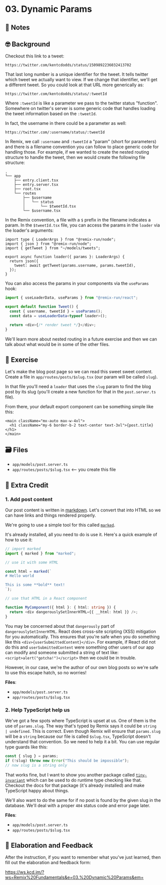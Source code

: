 # 03. Dynamic Params

## 📝 Notes

## 🤓 Background

Checkout this link to a tweet:

```
https://twitter.com/kentcdodds/status/1509892236032413702
```

That last long number is a unique identifier for the tweet. It tells twitter
which tweet we actually want to view. If we change that identifier, we'll get a
different tweet. So you could look at that URL more generically as:

```
https://twitter.com/kentcdodds/status/:tweetId
```

Where `:tweetId` is like a parameter we pass to the twitter status "function".
Somewhere on twitter's server is some generic code that handles loading the
tweet information based on the `:tweetId`.

In fact, the username in there could be a parameter as well:

```
https://twitter.com/:username/status/:tweetId
```

In Remix, we call `:username` and `:tweetId` a "param" (short for parameters)
and there is a filename convention you can follow to place generic code for
handling those. For example, if we wanted to create the nested routing structure
to handle the tweet, then we would create the following file structure:

```
.
└── app
    ├── entry.client.tsx
    ├── entry.server.tsx
    ├── root.tsx
    └── routes
        ├── $username
        │   └── status
        │       └── $tweetId.tsx
        └── $username.tsx
```

In the Remix convention, a file with a `$` prefix in the filename indicates a
param. In the `$tweetId.tsx` file, you can access the params in the `loader` via
the loader's arguments:

```tsx
import type { LoaderArgs } from "@remix-run/node";
import { json } from "@remix-run/node";
import { getTweet } from "~/models/tweets";

export async function loader({ params }: LoaderArgs) {
  return json({
    tweet: await getTweet(params.username, params.tweetId),
  });
}
```

You can also access the params in your components via the `useParams` hook:

```typescript
import { useLoaderData, useParams } from "@remix-run/react";

export default function Tweet() {
  const { username, tweetId } = useParams();
  const data = useLoaderData<typeof loader>();

  return <div>{/* render tweet */}</div>;
}
```

We'll learn more about nested routing in a future exercise and then we can talk
about what would be in some of the other files.

## 💪 Exercise

Let's make the blog post page so we can read this sweet sweet content. Create a
file in `app/routes/posts/$slug.tsx` (our param will be called `slug`).

In that file you'll need a `loader` that uses the `slug` param to find the blog
post by its slug (you'll create a new function for that in the `post.server.ts`
file).

From there, your default export component can be something simple like this:

```tsx
<main className="mx-auto max-w-4xl">
  <h1 className="my-6 border-b-2 text-center text-3xl">{post.title}</h1>
</main>
```

## 🗃 Files

- `app/models/post.server.ts`
- `app/routes/posts/$slug.tsx` <-- you create this file

## 💯 Extra Credit

### 1. Add post content

Our post content is written in [markdown](https://www.markdownguide.org/). Let's
convert that into HTML so we can have links and things rendered properly.

We're going to use a simple tool for this called
[`marked`](https://npm.im/marked).

It's already installed, all you need to do is use it. Here's a quick example of
how to use it:

```typescript
// import marked
import { marked } from "marked";

// use it with some HTML

const html = marked(`
# Hello world

This is some **bold** text!
`);

// use that HTML in a React component

function MyComponent({ html }: { html: string }) {
  return <div dangerouslySetInnerHTML={{ __html: html }} />;
}
```

You may be concerned about that `dangerously` part of `dangerouslySetInnerHTML`.
React does cross-site scripting (XSS) mitigation for you automatically. This
ensures that you're safe when you do something like this
`<div>{userSubmittedContent}</div>`. For example, if React did not do this and
`userSubmittedContent` were something other users of our app can modify and
someone submitted a string of text like: `<script>alert("gotcha!")</script>`
then we could be in trouble.

However, in our case, we're the author of our own blog posts so we're safe to
use this escape hatch, so no worries!

**Files**:

- `app/models/post.server.ts`
- `app/routes/posts/$slug.tsx`

### 2. Help TypeScript help us

We've got a few spots where TypeScript is upset at us. One of them is the use of
`params.slug`. The way that's typed by Remix says it could be
`string | undefined`. This is correct. Even though Remix will ensure that
`params.slug` will be a `string` because our file is called `$slug.tsx`,
TypeScript doesn't understand that convention. So we need to help it a bit. You
can use regular type guards like this:

```ts
const { slug } = params;
if (!slug) throw new Error("This should be impossible");
// now slug is a string only
```

That works fine, but I want to show you another package called
[`tiny-invariant`](https://npm.im/tiny-invariant) which can be used to do
runtime type checking like that. Checkout the docs for that package (it's
already installed) and make TypeScript happy about things.

We'll also want to do the same for if no post is found by the given slug in the
database. We'll deal with a proper `404` status code and error page later.

**Files**:

- `app/models/post.server.ts`
- `app/routes/posts/$slug.tsx`

## 🦉 Elaboration and Feedback

After the instruction, if you want to remember what you've just learned, then
fill out the elaboration and feedback form:

https://ws.kcd.im/?ws=Remix%20Fundamentals&e=03.%20Dynamic%20Params&em=

